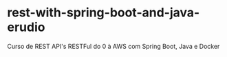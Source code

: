 # rest-with-spring-boot-and-java-erudio
Curso de REST API's RESTFul do 0 à AWS com Spring Boot, Java e Docker
